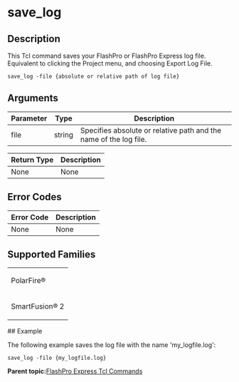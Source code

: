 # save\_log

## Description

This Tcl command saves your FlashPro or FlashPro Express log file. Equivalent to clicking the Project menu, and choosing Export Log File.

```
save_log -file {absolute or relative path of log file}
```

## Arguments

|Parameter|Type|Description|
|---------|----|-----------|
|file|string|Specifies absolute or relative path and the name of the log file.|

|Return Type|Description|
|-----------|-----------|
|None|None|

## Error Codes

|Error Code|Description|
|----------|-----------|
|None|None|

## Supported Families

<table id="GUID-296C7AC1-8E56-4AFC-9374-63418E8CD1C4"><tbody><tr><td>

PolarFire®

</td></tr><tr><td>

SmartFusion® 2

</td></tr></tbody>
</table>## Example

The following example saves the log file with the name 'my\_logfile.log':

```
save_log -file {my_logfile.log}
```

**Parent topic:**[FlashPro Express Tcl Commands](GUID-4320979B-E17A-424D-ABEB-FC0D4BBACB08.md)

